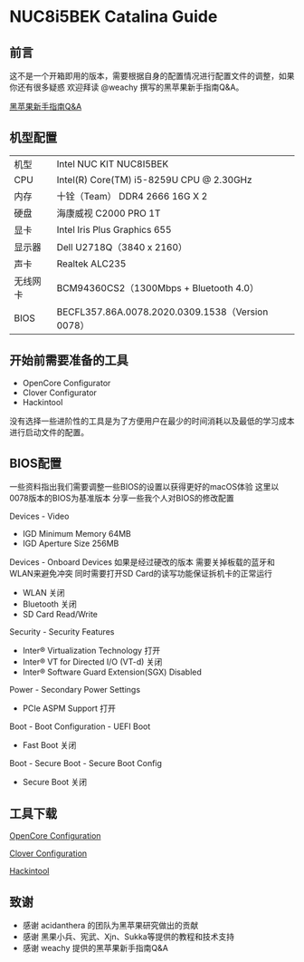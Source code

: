 

# NUC8i5BEK Catalina Guide

## 前言
这不是一个开箱即用的版本，需要根据自身的配置情况进行配置文件的调整，如果你还有很多疑惑 欢迎拜读 @weachy 撰写的黑苹果新手指南Q&A。

[黑苹果新手指南Q&A](https://www.jianshu.com/p/b298da6afef3)

## 机型配置

<table>
   <tr>
        <td>机型</td>
        <td>Intel NUC KIT NUC8I5BEK</td>
   </tr>
   <tr>
        <td>CPU</td>
        <td>Intel(R) Core(TM) i5-8259U CPU @ 2.30GHz</td>
   </tr>
   <tr>
        <td>内存</td>
        <td>十铨（Team） DDR4 2666 16G X 2</td>
   </tr>
   <tr>
        <td>硬盘</td>
        <td>海康威视 C2000 PRO 1T</td>
   </tr>
   <tr>
        <td>显卡</td>
        <td>Intel Iris Plus Graphics 655</td>
   </tr>
   <tr>
        <td>显示器</td>
        <td>Dell U2718Q（3840 x 2160）</td>
   </tr>
   <tr>
        <td>声卡</td>
        <td>Realtek ALC235</td>
   </tr>
   <tr>
        <td>无线网卡</td>
        <td>BCM94360CS2（1300Mbps + Bluetooth 4.0）</td>
   </tr>
   <tr>
        <td>BIOS</td>
        <td>BECFL357.86A.0078.2020.0309.1538（Version 0078）</td>
   </tr>
</table>

## 开始前需要准备的工具
* OpenCore Configurator
* Clover Configurator
* Hackintool

没有选择一些进阶性的工具是为了方便用户在最少的时间消耗以及最低的学习成本进行启动文件的配置。

## BIOS配置
一些资料指出我们需要调整一些BIOS的设置以获得更好的macOS体验
这里以0078版本的BIOS为基准版本 分享一些我个人对BIOS的修改配置

Devices - Video
- IGD Minimum Memory 64MB
- IGD Aperture Size 256MB

Devices - Onboard Devices 
如果是经过硬改的版本 需要关掉板载的蓝牙和WLAN来避免冲突 同时需要打开SD Card的读写功能保证拆机卡的正常运行

- WLAN 关闭
- Bluetooth 关闭
- SD Card Read/Write

Security - Security Features
- Inter® Virtualization Technology 打开
- Inter® VT for Directed I/O (VT-d) 关闭
- Inter® Software Guard Extension(SGX) Disabled

Power - Secondary Power Settings
- PCIe ASPM Support 打开

Boot - Boot Configuration - UEFI Boot
- Fast Boot 关闭

Boot - Secure Boot - Secure Boot Config
- Secure Boot 关闭

## 工具下载
[OpenCore Configuration](https://mackie100projects.altervista.org/apps/opencoreconf/download-new-build.php?version=last)

[Clover Configuration](https://mackie100projects.altervista.org/apps/cloverconf/download-new-build.php?version=global)

[Hackintool](https://github.com/headkaze/Hackintool/releases/latest/download/Hackintool.zip)

## 致谢
- 感谢 acidanthera 的团队为黑苹果研究做出的贡献
- 感谢 黑果小兵、宪武、Xjn、Sukka等提供的教程和技术支持
- 感谢 weachy 提供的黑苹果新手指南Q&A
